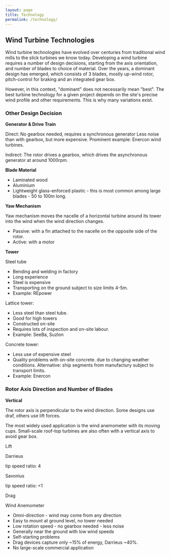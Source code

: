 ```yaml
---
layout: page
title: Technology
permalink: /technology/
---
```

<h2 id="heading2">Wind Turbine Technologies </h2>
<p>Wind turbine technologies have evolved over centuries from traditional wind mills to the slick turbines we know today. Developing a wind turbine requires a number of design decisions, starting from the axis orientation, and number of blades to choice of material.
Over the years, a dominant design has emerged, which consists of 3 blades, mostly up-wind rotor, pitch-control for braking and an integrated gear box.</p>
<p>However, in this context, "dominant" does not necessarily mean "best". The best turbine technology for a given project depends on the site's precise wind profile and other requirements. This is why many variations exist.</p>


<h3 id="heading2">Other Design Decision</h3>

<p><strong>Generator & Drive Train</strong></p>
<p>Direct: No gearbox needed, requires a synchronous generator Less noise than with gearbox, but more expensive. Prominent example: Enercon wind turbines.</p>
<p>Indirect: The rotor drives a gearbox, which drives the asynchronous generator at around 1000rpm.</p>

<p><strong>Blade Material </strong></p>
<ul>
<li>Laminated wood</li>
<li>Aluminium</li>
<li>Lightweight glass-enforced plastic - this is most common among large blades - 50 to 100m long. </li>
</ul>
	
<p><strong>Yaw Mechanism  </strong></p>
<p>Yaw mechanism moves the nacelle of a horizontal turbine around its tower into the wind when the wind direction changes.</p>
<ul>
<li>Passive: with a fin attached to the nacelle on the opposite side of the rotor.</li>
<li>Active: with a motor</li>
</ul>

<p><strong>Tower</strong></p>
	
<p>Steel tube</p>
<ul>
<li>Bending and welding in factory</li>
<li>Long experience</li>
<li>Steel is expensive</li>
<li>Transporting on the ground subject to size limits 4-5m.</li>
<li>Example: REpower</li>
</ul>

<p>Lattice tower:</p>
<ul>
<li>Less steel than steel tube.</li>
<li>Good for high towers</li>
<li>Constructed on-site</li>
<li>Requires lots of inspection and on-site labour.</li>
<li>Example: SeeBa, Suzlon</li>
</ul>

<p>Concrete tower: </p>
<ul>
<li>Less use of expensive steel</li>
<li>Quality problems with on-site concrete. due to changing weather conditions. Alternative: ship segments from manufactury subject to transport limits.</li>
<li>Example: Enercon</li>
</ul>


<h3 id="heading2">Rotor Axis Direction and Number of Blades</h3>

<p><strong>Vertical</strong></p>
<p>The rotor axis is perpendicular to the wind direction. Some designs use draf, others use lift forces.</p>

<p>The most widely used application is the wind anemometer with its moving cups. Small-scale roof-top turbines are also often with a vertical axis to avoid gear box.</p>

<p>Lift</p>

<p>Darrieus</p>
<amp-img src="{{ site.baseurl }}assets/images/wind6.jpg" width="120" height="120" layout="responsive" alt="" class="mb3"></amp-img>
<p> tip speed ratio: 4</p>

<p>Savonius </p>
<amp-img src="{{ site.baseurl }}assets/images/wind7.jpg" width="120" height="120" layout="responsive" alt="" class="mb3"></amp-img>
<p>tip speed ratio: <1 </p>

<p>Drag</p>
<p>Wind Anemometer </p>
<amp-img src="{{ site.baseurl }}assets/images/wind5.jpg" width="120" height="120" layout="responsive" alt="" class="mb3"></amp-img>

<ul>
	<li>Omni-direction - wind may come from any direction</li>
<li>Easy to mount at ground level, no tower needed</li>
<li>Low rotation speed - no gearbox needed - less noise</li>
<li>Generally near the ground with low wind speeds</li>
<li>Self-starting problems</li>
<li>Drag devices capture only ~15% of energy, Darrieus ~40%.</li>
<li>No large-scale commercial application</li>	

</ul>
